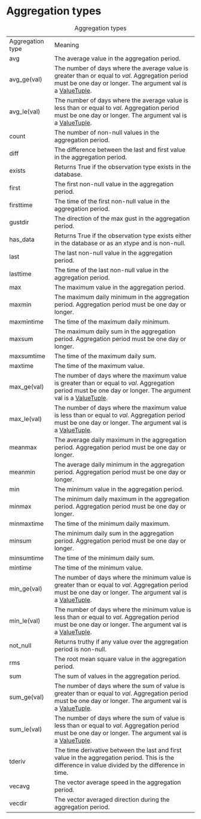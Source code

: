 # Aggregation types

<table>
    <caption>Aggregation types</caption>
    <tbody>
    <tr class="first_row">
        <td>Aggregation type</td>
        <td>Meaning</td>
    </tr>
    <tr>
        <td class="first_col code">avg</td>
        <td>The average value in the aggregation period.</td>
    </tr>
    <tr>
        <td class="first_col code">avg_ge(val)</td>
        <td>The number of days where the average value is greater than or equal to <em>val</em>. Aggregation
            period must be one day or longer. The argument <span class="code">val</span> is a
            <a href="#ValueTuple"><span class="code">ValueTuple</span></a>.
        </td>
    </tr>
    <tr>
        <td class="first_col code">avg_le(val)</td>
        <td>The number of days where the average value is less than or equal to <em>val</em>. Aggregation period
            must be one day or longer. The argument <span class="code">val</span> is a
            <a href="#ValueTuple"><span class="code">ValueTuple</span></a>.
        </td>
    </tr>
    <tr>
        <td class="first_col code">count</td>
        <td>The number of non-null values in the aggregation period.
        </td>
    </tr>
    <tr>
        <td class="first_col code">diff</td>
        <td>The difference between the last and first value in the aggregation period.
        </td>
    </tr>
    <tr>
        <td class="first_col code">exists</td>
        <td>Returns <span class="code">True</span> if the observation type exists in the database.</td>
    </tr>
    <tr>
        <td class="first_col code">first</td>
        <td>The first non-null value in the aggregation period.</td>
    </tr>
    <tr>
        <td class="first_col code">firsttime</td>
        <td>The time of the first non-null value in the aggregation period.
        </td>
    </tr>
    <tr>
        <td class="first_col code">gustdir</td>
        <td>The direction of the max gust in the aggregation period.
        </td>
    </tr>
    <tr>
        <td class="first_col code">has_data</td>
        <td>Returns <span class="code">True</span> if the observation type 
            exists either in the database or as an xtype and is non-null.
        </td>
    </tr>
    <tr>
        <td class="first_col code">last</td>
        <td>The last non-null value in the aggregation period.</td>
    </tr>
    <tr>
        <td class="first_col code">lasttime</td>
        <td>The time of the last non-null value in the aggregation period.
        </td>
    </tr>
    <tr>
        <td class="first_col code">max</td>
        <td>The maximum value in the aggregation period.</td>
    </tr>
    <tr>
        <td class="first_col code">maxmin</td>
        <td>The maximum daily minimum in the aggregation period. Aggregation period must be one day or longer.
        </td>
    </tr>
    <tr>
        <td class="first_col code">maxmintime</td>
        <td>The time of the maximum daily minimum.</td>
    </tr>
    <tr>
        <td class="first_col code">maxsum</td>
        <td>The maximum daily sum in the aggregation period. Aggregation period must be one day or longer.
        </td>
    </tr>
    <tr>
        <td class="first_col code">maxsumtime</td>
        <td>The time of the maximum daily sum.</td>
    </tr>
    <tr>
        <td class="first_col code">maxtime</td>
        <td>The time of the maximum value.</td>
    </tr>
    <tr>
        <td class="first_col code">max_ge(val)</td>
        <td>The number of days where the maximum value is greater than or equal to <em>val</em>. Aggregation
            period must be one day or longer. The argument <span class="code">val</span> is a
            <a href="#ValueTuple"><span class="code">ValueTuple</span></a>.
        </td>
    </tr>
    <tr>
        <td class="first_col code">max_le(val)</td>
        <td>The number of days where the maximum value is less than or equal to <em>val</em>. Aggregation period
            must be one day or longer. The argument <span class="code">val</span> is a
            <a href="#ValueTuple"><span class="code">ValueTuple</span></a>.
        </td>
    </tr>
    <tr>
        <td class="first_col code">meanmax</td>
        <td>The average daily maximum in the aggregation period. Aggregation period must be one day or longer.
        </td>
    </tr>
    <tr>
        <td class="first_col code">meanmin</td>
        <td>The average daily minimum in the aggregation period. Aggregation period must be one day or longer.
        </td>
    </tr>
    <tr>
        <td class="first_col code">min</td>
        <td>The minimum value in the aggregation period.</td>
    </tr>
    <tr>
        <td class="first_col code">minmax</td>
        <td>The minimum daily maximum in the aggregation period. Aggregation period must be one day or longer.
        </td>
    </tr>
    <tr>
        <td class="first_col code">minmaxtime</td>
        <td>The time of the minimum daily maximum.</td>
    </tr>
    <tr>
        <td class="first_col code">minsum</td>
        <td>The minimum daily sum in the aggregation period. Aggregation period must be one day or longer.
        </td>
    </tr>
    <tr>
        <td class="first_col code">minsumtime</td>
        <td>The time of the minimum daily sum.</td>
    </tr>
    <tr>
        <td class="first_col code">mintime</td>
        <td>The time of the minimum value.</td>
    </tr>
    <tr>
        <td class="first_col code">min_ge(val)</td>
        <td>The number of days where the minimum value is greater than or equal to <em>val</em>. Aggregation
            period must be one day or longer. The argument <span class="code">val</span> is a
            <a href="#ValueTuple"><span class="code">ValueTuple</span></a>.
        </td>
    </tr>
    <tr>
        <td class="first_col code">min_le(val)</td>
        <td>The number of days where the minimum value is less than or equal to <em>val</em>. Aggregation period
            must be one day or longer. The argument <span class="code">val</span> is a
            <a href="#ValueTuple"><span class="code">ValueTuple</span></a>.
        </td>
    </tr>
    <tr>
        <td class="first_col code">not_null</td>
        <td>
            Returns truthy if any value over the aggregation period is non-null.
        </td>
    </tr>
    <tr>
        <td class="first_col code">rms</td>
        <td>The root mean square value in the aggregation period.
        </td>
    </tr>
    <tr>
        <td class="first_col code">sum</td>
        <td>The sum of values in the aggregation period.</td>
    </tr>
    <tr>
        <td class="first_col code">sum_ge(val)</td>
        <td>The number of days where the sum of value is greater than or equal to <em>val</em>. Aggregation
            period must be one day or longer. The argument <span class="code">val</span> is a
            <a href="#ValueTuple"><span class="code">ValueTuple</span></a>.
        </td>
    </tr>
    <tr>
        <td class="first_col code">sum_le(val)</td>
        <td>The number of days where the sum of value is less than or equal to <em>val</em>. Aggregation period
            must be one day or longer. The argument <span class="code">val</span> is a
            <a href="#ValueTuple"><span class="code">ValueTuple</span></a>.
        </td>
    </tr>
    <tr>
        <td class="first_col code">tderiv</td>
        <td>
            The time derivative between the last and first value in the aggregation period. This is the
            difference in value divided by the difference in time.
        </td>
    </tr>
    <tr>
        <td class="first_col code">vecavg</td>
        <td>The vector average speed in the aggregation period.</td>
    </tr>
    <tr>
        <td class="first_col code">vecdir</td>
        <td>The vector averaged direction during the aggregation period.
        </td>
    </tr>
    </tbody>
</table>
